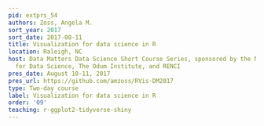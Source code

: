 ```yaml
---
pid: extprs_54
authors: Zoss, Angela M.
sort_year: 2017
sort_date: 2017-08-11
title: Visualization for data science in R
location: Raleigh, NC
host: Data Matters Data Science Short Course Series, sponsored by the National Consortium
  for Data Science, The Odum Institute, and RENCI
pres_date: August 10-11, 2017
pres_url: https://github.com/amzoss/RVis-DM2017
type: Two-day course
label: Visualization for data science in R
order: '09'
teaching: r-ggplot2-tidyverse-shiny
---
```

